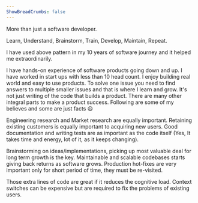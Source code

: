```yaml
---
ShowBreadCrumbs: false
---
```


More than just a software developer.

Learn, Understand, Brainstorm, Train, Develop, Maintain, Repeat.

I have used above pattern in my 10 years of software journey and it helped me extraordinarily.

I have hands-on experience of software products going down and up. I have worked in start ups with less than 10 head count. I enjoy building real world and easy to use products. To solve one issue you need to find answers to multiple smaller issues and that is where I learn and grow. It's not just writing of the code that builds a product. There are many other integral parts to make a product success. Following are some of my believes and some are just facts 😃

Engineering research and Market research are equally important. Retaining existing customers is equally important to acquiring new users. Good documentation and writing tests are as important as the code itself (Yes, It takes time and energy, lot of it, as it keeps changing).


Brainstorming on ideas/implementations, picking up most valuable deal for long term growth is the key. Maintainable and scalable codebases starts giving back returns as software grows. Production hot-fixes are very important only for short period of time, they must be re-visited.

Those extra lines of code are great if it reduces the cognitive load. Context switches can be expensive but are required to fix the problems of existing users.

